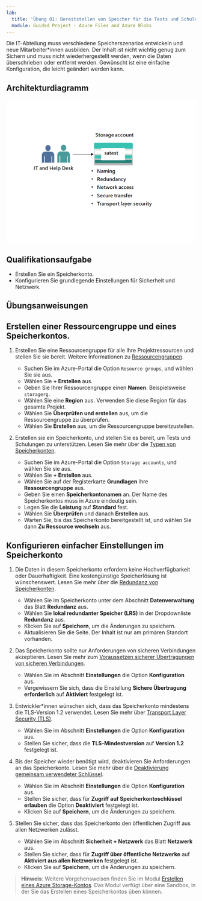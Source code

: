 ```yaml
---
lab:
  title: 'Übung 01: Bereitstellen von Speicher für die Tests und Schulungen der IT-Abteilung'
  module: Guided Project - Azure Files and Azure Blobs
---
```


Die IT-Abteilung muss verschiedene Speicherszenarios entwickeln und neue Mitarbeiter*innen ausbilden. Der Inhalt ist nicht wichtig genug zum Sichern und muss nicht wiederhergestellt werden, wenn die Daten überschrieben oder entfernt werden. Gewünscht ist eine einfache Konfiguration, die leicht geändert werden kann.

## Architekturdiagramm
![Abbildung mit einem Speicherkonto](../Media/task-1.png)

## Qualifikationsaufgabe
- Erstellen Sie ein Speicherkonto. 
- Konfigurieren Sie grundlegende Einstellungen für Sicherheit und Netzwerk. 

## Übungsanweisungen

## Erstellen einer Ressourcengruppe und eines Speicherkontos.

1. Erstellen Sie eine Ressourcengruppe für alle Ihre Projektressourcen und stellen Sie sie bereit. Weitere Informationen zu [Ressourcengruppen](https://learn.microsoft.com/azure/azure-resource-manager/management/manage-resource-groups-portal).
    - Suchen Sie im Azure-Portal die Option `Resource groups`, und wählen Sie sie aus.
    - Wählen Sie **+ Erstellen** aus.
    - Geben Sie Ihrer Ressourcengruppe einen **Namen**. Beispielsweise `storagerg`.
    - Wählen Sie eine **Region** aus. Verwenden Sie diese Region für das gesamte Projekt. 
    - Wählen Sie **Überprüfen und erstellen** aus, um die Ressourcengruppe zu überprüfen.
    - Wählen Sie **Erstellen** aus, um die Ressourcengruppe bereitzustellen.

1. Erstellen sie ein Speicherkonto, und stellen Sie es bereit, um Tests und Schulungen zu unterstützen. Lesen Sie mehr über die [Typen von Speicherkonten](https://learn.microsoft.com/azure/storage/common/storage-account-overview#types-of-storage-accounts).
    - Suchen Sie im Azure-Portal die Option `Storage accounts`, und wählen Sie sie aus. 
    - Wählen Sie **+ Erstellen** aus.
    - Wählen Sie auf der Registerkarte **Grundlagen** ihre **Ressourcengruppe** aus.
    - Geben Sie einen **Speicherkontonamen** an. Der Name des Speicherkontos muss in Azure eindeutig sein. 
    - Legen Sie die **Leistung** auf **Standard** fest. 
    - Wählen Sie **Überprüfen** und danach **Erstellen** aus. 
    - Warten Sie, bis das Speicherkonto bereitgestellt ist, und wählen Sie dann **Zu Ressource wechseln** aus.  

## Konfigurieren einfacher Einstellungen im Speicherkonto

1. Die Daten in diesem Speicherkonto erfordern keine Hochverfügbarkeit oder Dauerhaftigkeit. Eine kostengünstige Speicherlösung ist wünschenswert. Lesen Sie mehr über die [Redundanz von Speicherkonten](https://learn.microsoft.com/azure/storage/common/storage-redundancy#locally-redundant-storage).
    - Wählen Sie im Speicherkonto unter dem Abschnitt **Datenverwaltung** das Blatt **Redundanz** aus.
    - Wählen Sie **lokal redundanter Speicher (LRS)** in der Dropdownliste **Redundanz** aus. 
    - Klicken Sie auf **Speichern**, um die Änderungen zu speichern. 
    - Aktualisieren Sie die Seite. Der Inhalt ist nur am primären Standort vorhanden. 

1. Das Speicherkonto sollte nur Anforderungen von sicheren Verbindungen akzeptieren. Lesen Sie mehr zum [Voraussetzen sicherer Übertragungen von sicheren Verbindungen](https://learn.microsoft.com/azure/storage/common/storage-require-secure-transfer).
    - Wählen Sie im Abschnitt **Einstellungen** die Option **Konfiguration** aus.
    - Vergewissern Sie sich, dass die Einstellung **Sichere Übertragung erforderlich** auf **Aktiviert** festgelegt ist. 

1. Entwickler*innen wünschen sich, dass das Speicherkonto mindestens die TLS-Version 1.2 verwendet. Lesen Sie mehr über [Transport Layer Security (TLS)](https://learn.microsoft.com//azure/storage/common/transport-layer-security-configure-minimum-version?tabs=portal).
    - Wählen Sie im Abschnitt **Einstellungen** die Option **Konfiguration** aus.
    - Stellen Sie sicher, dass die **TLS-Mindestversion** auf **Version 1.2** festgelegt ist.  


1. Bis der Speicher wieder benötigt wird, deaktivieren Sie Anforderungen an das Speicherkonto. Lesen Sie mehr über die [Deaktivierung gemeinsam verwendeter Schlüssel](https://learn.microsoft.com/azure/storage/common/shared-key-authorization-prevent?tabs=portal#disable-shared-key-authorization).
    - Wählen Sie im Abschnitt **Einstellungen** die Option **Konfiguration** aus.
    - Stellen Sie sicher, dass für **Zugriff auf Speicherkontoschlüssel erlauben** die Option **Deaktiviert** festgelegt ist.
    - Klicken Sie auf **Speichern**, um die Änderungen zu speichern. 

1. Stellen Sie sicher, dass das Speicherkonto den öffentlichen Zugriff aus allen Netzwerken zulässt.  
    - Wählen Sie im Abschnitt **Sicherheit + Netzwerk** das Blatt **Netzwerk** aus.
    - Stellen Sie sicher, dass für **Zugriff über öffentliche Netzwerke** auf **Aktiviert aus allen Netzwerken** festgelegt ist.
    - Klicken Sie auf **Speichern**, um die Änderungen zu speichern. 

>**Hinweis**: Weitere Vorgehensweisen finden Sie im Modul [Erstellen eines Azure Storage-Kontos](https://learn.microsoft.com/training/modules/create-azure-storage-account/). Das Modul verfügt über eine Sandbox, in der Sie das Erstellen eines Speicherkontos üben können.
